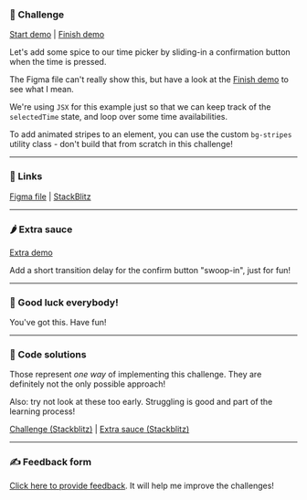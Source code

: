 ### 🎯 Challenge

[Start demo](https://css-gymnastics.protailwind.com/challenges/slide-in-confirmation/start) | [Finish demo](https://css-gymnastics.protailwind.com/solutions/slide-in-confirmation)

Let's add some spice to our time picker by sliding-in a confirmation button when the time is pressed.

The Figma file can't really show this, but have a look at the [Finish demo](https://css-gymnastics.protailwind.com/solutions/slide-in-confirmation) to see what I mean.

We're using `JSX` for this example just so that we can keep track of the `selectedTime` state, and loop over some time availabilities.

To add animated stripes to an element, you can use the custom `bg-stripes` utility class - don't build that from scratch in this challenge!

---

### 🔗 Links

[Figma file](https://www.figma.com/file/GyY3xq90qabr0DXDKSDtsO/Pro-Tailwind-Workshop---Advanced-Tailwind-CSS-Gymnastics?node-id=11%3A219) | [StackBlitz](https://stackblitz.com/fork/protailwind-slide-in-start?file=src/App.jsx)

---

### 🌶 Extra sauce

[Extra demo](https://css-gymnastics.pro-tailwind.com/solutions/slide-in-confirmation/extra)

Add a short transition delay for the confirm button "swoop-in", just for fun!

---

### 🤞 Good luck everybody!

You've got this. Have fun!

---

### 🙈 Code solutions

Those represent _one way_ of implementing this challenge. They are definitely not the only possible approach!

Also: try not look at these too early. Struggling is good and part of the learning process!

[Challenge (Stackblitz)](https://stackblitz.com/fork/protailwind-slide-in-finish?file=src/App.jsx) | [Extra sauce (Stackblitz)](https://stackblitz.com/fork/protailwind-slide-in-extra?file=src/App.jsx)

---

### ✍️ Feedback form

[Click here to provide feedback](https://docs.google.com/forms/d/e/1FAIpQLSfSSZbUOp67fZbXWuHxkJmGZw0wcx6uxkJI_kFzQvBiJ-Fhgg/viewform?usp=pp_url&entry.1747016377=Tailwind+CSS+Gymnastics&entry.305553560=Slide-in+confirmation+challenge). It will help me improve the challenges!
